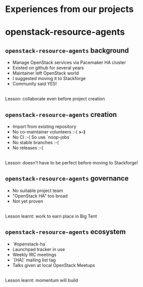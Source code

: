 <!-- .slide: data-state="section-break" id="our-experiences" data-timing="5" -->
# Experiences from our projects


<!-- .slide: data-state="section-break" id="openstack-resource-agents" data-timing="5" -->
# openstack-resource-agents


<!-- .slide: data-state="normal" id="ora-background" data-timing="60" data-menu-title="Background" -->
## `openstack-resource-agents` background

*   Manage OpenStack services via Pacemaker HA cluster
*   Existed on github for several years <!-- .element: class="fragment" -->
*   Maintainer left OpenStack world <!-- .element: class="fragment" -->
*   I suggested moving it to Stackforge<!-- .element: class="fragment" -->
*   Community said YES! <!-- .element: class="fragment" -->

<br/>
Lesson: collaborate even before project creation <!-- .element: class="fragment" -->


<!-- .slide: data-state="normal" id="ora-creation" data-timing="90" data-menu-title="Creation" -->
## `openstack-resource-agents` creation

*   Import from existing repository <!-- .element: class="fragment" -->
*   No co-maintainer volunteers :-( <!-- .element: class="fragment" -->
    <span style="font-weight: bold">&gt;-)</span> <!-- .element: class="fragment" -->
*   <!-- .element: class="fragment" --> No CI :-( So use `noop-jobs`
*   No stable branches :-( <!-- .element: class="fragment" -->
*   No releases :-( <!-- .element: class="fragment" -->

<br/>
Lesson: doesn't have to be perfect before moving to Stackforge! <!-- .element: class="fragment" -->


<!-- .slide: data-state="normal" id="ora-governance" data-timing="30" data-menu-title="Governance" -->
## `openstack-resource-agents` governance

*   No suitable project team <!-- .element: class="fragment" -->
*   "OpenStack HA" too broad <!-- .element: class="fragment" -->
*   Not yet proven <!-- .element: class="fragment" -->

<br/>
Lesson learnt: work to earn place in Big Tent <!-- .element: class="fragment" -->


<!-- .slide: data-state="normal" id="ora-ecosystem" data-timing="60" data-menu-title="Ecosystem" -->
## `openstack-resource-agents` ecosystem

*   <!-- .element: class="fragment" --> `#openstack-ha`
*   Launchpad tracker in use <!-- .element: class="fragment" -->
*   Weekly IRC meetings <!-- .element: class="fragment" -->
*   <!-- .element: class="fragment" --> `[HA]` mailing list tag 
*   Talks given at local OpenStack Meetups <!-- .element: class="fragment" -->

<br/>
Lesson learnt: momentum will build<!-- .element: class="fragment" -->

